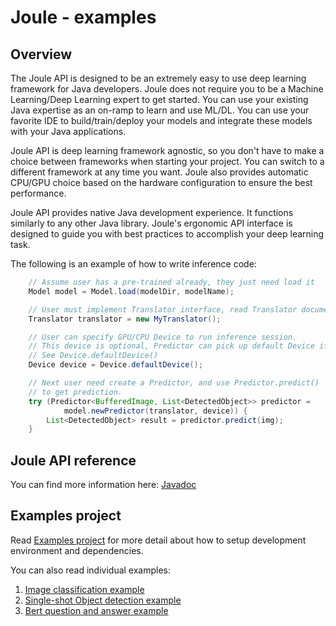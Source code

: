 Joule - examples
================

## Overview

The Joule API is designed to be an extremely easy to use deep learning framework for Java developers. Joule does not require you to be a Machine Learning/Deep Learning expert to get started. You can use your existing Java expertise as an on-ramp to learn and use ML/DL. You can
use your favorite IDE to build/train/deploy your models and integrate these models with your
Java applications. 

Joule API is deep learning framework agnostic, so you don't have to make a choice
between frameworks when starting your project. You can switch to a different framework at any
time you want. Joule also provides automatic CPU/GPU choice based on the hardware configuration to ensure the best performance.

Joule API provides native Java development experience. It functions similarly to any other Java library.
Joule's ergonomic API interface is designed to guide you with best practices to accomplish your
deep learning task.

The following is an example of how to write inference code:

```java
    // Assume user has a pre-trained already, they just need load it
    Model model = Model.load(modelDir, modelName);

    // User must implement Translator interface, read Translator document for detail.
    Translator translator = new MyTranslator();

    // User can specify GPU/CPU Device to run inference session.
    // This device is optional, Predictor can pick up default Device if not specified.
    // See Device.defaultDevice()
    Device device = Device.defaultDevice();

    // Next user need create a Predictor, and use Predictor.predict()
    // to get prediction.
    try (Predictor<BufferedImage, List<DetectedObject>> predictor =
            model.newPredictor(translator, device)) {
        List<DetectedObject> result = predictor.predict(img);
    }
```

## Joule API reference

You can find more information here: [Javadoc](https://joule.s3.amazonaws.com/java-api/index.html)

## Examples project

Read [Examples project](examples.md) for more detail about how to setup development environment and dependencies.

You can also read individual examples: 

1. [Image classification example](CLASSIFY.md)
2. [Single-shot Object detection example](SSD.md)
3. [Bert question and answer example](BERTQA.md)
